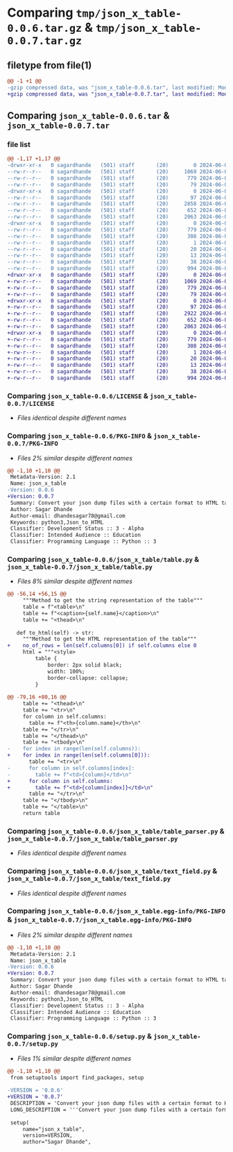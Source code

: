 # Comparing `tmp/json_x_table-0.0.6.tar.gz` & `tmp/json_x_table-0.0.7.tar.gz`

## filetype from file(1)

```diff
@@ -1 +1 @@
-gzip compressed data, was "json_x_table-0.0.6.tar", last modified: Mon Jun  3 03:59:59 2024, max compression
+gzip compressed data, was "json_x_table-0.0.7.tar", last modified: Mon Jun  3 04:21:39 2024, max compression
```

## Comparing `json_x_table-0.0.6.tar` & `json_x_table-0.0.7.tar`

### file list

```diff
@@ -1,17 +1,17 @@
-drwxr-xr-x   0 sagardhande   (501) staff       (20)        0 2024-06-03 03:59:59.790238 json_x_table-0.0.6/
--rw-r--r--   0 sagardhande   (501) staff       (20)     1069 2024-06-01 03:27:44.000000 json_x_table-0.0.6/LICENSE
--rw-r--r--   0 sagardhande   (501) staff       (20)      779 2024-06-03 03:59:59.789842 json_x_table-0.0.6/PKG-INFO
--rw-r--r--   0 sagardhande   (501) staff       (20)       79 2024-06-01 03:27:44.000000 json_x_table-0.0.6/README.md
-drwxr-xr-x   0 sagardhande   (501) staff       (20)        0 2024-06-03 03:59:59.787610 json_x_table-0.0.6/json_x_table/
--rw-r--r--   0 sagardhande   (501) staff       (20)       97 2024-06-02 06:18:13.000000 json_x_table-0.0.6/json_x_table/__init__.py
--rw-r--r--   0 sagardhande   (501) staff       (20)     2858 2024-06-03 03:53:18.000000 json_x_table-0.0.6/json_x_table/table.py
--rw-r--r--   0 sagardhande   (501) staff       (20)      652 2024-06-03 03:21:50.000000 json_x_table-0.0.6/json_x_table/table_parser.py
--rw-r--r--   0 sagardhande   (501) staff       (20)     2063 2024-06-03 03:57:52.000000 json_x_table-0.0.6/json_x_table/text_field.py
-drwxr-xr-x   0 sagardhande   (501) staff       (20)        0 2024-06-03 03:59:59.789374 json_x_table-0.0.6/json_x_table.egg-info/
--rw-r--r--   0 sagardhande   (501) staff       (20)      779 2024-06-03 03:59:59.000000 json_x_table-0.0.6/json_x_table.egg-info/PKG-INFO
--rw-r--r--   0 sagardhande   (501) staff       (20)      308 2024-06-03 03:59:59.000000 json_x_table-0.0.6/json_x_table.egg-info/SOURCES.txt
--rw-r--r--   0 sagardhande   (501) staff       (20)        1 2024-06-03 03:59:59.000000 json_x_table-0.0.6/json_x_table.egg-info/dependency_links.txt
--rw-r--r--   0 sagardhande   (501) staff       (20)       20 2024-06-03 03:59:59.000000 json_x_table-0.0.6/json_x_table.egg-info/requires.txt
--rw-r--r--   0 sagardhande   (501) staff       (20)       13 2024-06-03 03:59:59.000000 json_x_table-0.0.6/json_x_table.egg-info/top_level.txt
--rw-r--r--   0 sagardhande   (501) staff       (20)       38 2024-06-03 03:59:59.790370 json_x_table-0.0.6/setup.cfg
--rw-r--r--   0 sagardhande   (501) staff       (20)      994 2024-06-03 03:58:42.000000 json_x_table-0.0.6/setup.py
+drwxr-xr-x   0 sagardhande   (501) staff       (20)        0 2024-06-03 04:21:39.966852 json_x_table-0.0.7/
+-rw-r--r--   0 sagardhande   (501) staff       (20)     1069 2024-06-01 03:27:44.000000 json_x_table-0.0.7/LICENSE
+-rw-r--r--   0 sagardhande   (501) staff       (20)      779 2024-06-03 04:21:39.966396 json_x_table-0.0.7/PKG-INFO
+-rw-r--r--   0 sagardhande   (501) staff       (20)       79 2024-06-01 03:27:44.000000 json_x_table-0.0.7/README.md
+drwxr-xr-x   0 sagardhande   (501) staff       (20)        0 2024-06-03 04:21:39.964103 json_x_table-0.0.7/json_x_table/
+-rw-r--r--   0 sagardhande   (501) staff       (20)       97 2024-06-02 06:18:13.000000 json_x_table-0.0.7/json_x_table/__init__.py
+-rw-r--r--   0 sagardhande   (501) staff       (20)     2922 2024-06-03 04:17:52.000000 json_x_table-0.0.7/json_x_table/table.py
+-rw-r--r--   0 sagardhande   (501) staff       (20)      652 2024-06-03 03:21:50.000000 json_x_table-0.0.7/json_x_table/table_parser.py
+-rw-r--r--   0 sagardhande   (501) staff       (20)     2063 2024-06-03 03:57:52.000000 json_x_table-0.0.7/json_x_table/text_field.py
+drwxr-xr-x   0 sagardhande   (501) staff       (20)        0 2024-06-03 04:21:39.965935 json_x_table-0.0.7/json_x_table.egg-info/
+-rw-r--r--   0 sagardhande   (501) staff       (20)      779 2024-06-03 04:21:39.000000 json_x_table-0.0.7/json_x_table.egg-info/PKG-INFO
+-rw-r--r--   0 sagardhande   (501) staff       (20)      308 2024-06-03 04:21:39.000000 json_x_table-0.0.7/json_x_table.egg-info/SOURCES.txt
+-rw-r--r--   0 sagardhande   (501) staff       (20)        1 2024-06-03 04:21:39.000000 json_x_table-0.0.7/json_x_table.egg-info/dependency_links.txt
+-rw-r--r--   0 sagardhande   (501) staff       (20)       20 2024-06-03 04:21:39.000000 json_x_table-0.0.7/json_x_table.egg-info/requires.txt
+-rw-r--r--   0 sagardhande   (501) staff       (20)       13 2024-06-03 04:21:39.000000 json_x_table-0.0.7/json_x_table.egg-info/top_level.txt
+-rw-r--r--   0 sagardhande   (501) staff       (20)       38 2024-06-03 04:21:39.967005 json_x_table-0.0.7/setup.cfg
+-rw-r--r--   0 sagardhande   (501) staff       (20)      994 2024-06-03 04:20:53.000000 json_x_table-0.0.7/setup.py
```

### Comparing `json_x_table-0.0.6/LICENSE` & `json_x_table-0.0.7/LICENSE`

 * *Files identical despite different names*

### Comparing `json_x_table-0.0.6/PKG-INFO` & `json_x_table-0.0.7/PKG-INFO`

 * *Files 2% similar despite different names*

```diff
@@ -1,10 +1,10 @@
 Metadata-Version: 2.1
 Name: json_x_table
-Version: 0.0.6
+Version: 0.0.7
 Summary: Convert your json dump files with a certain format to HTML tables in a fast and efficient way
 Author: Sagar Dhande
 Author-email: dhandesagar78@gmail.com
 Keywords: python3,Json_to_HTML
 Classifier: Development Status :: 3 - Alpha
 Classifier: Intended Audience :: Education
 Classifier: Programming Language :: Python :: 3
```

### Comparing `json_x_table-0.0.6/json_x_table/table.py` & `json_x_table-0.0.7/json_x_table/table.py`

 * *Files 8% similar despite different names*

```diff
@@ -56,14 +56,15 @@
     """Method to get the string representation of the table"""
     table = f"<table>\n"
     table += f"<caption>{self.name}</caption>\n"
     table += "<thead>\n"
 
   def to_html(self) -> str:
     """Method to get the HTML representation of the table"""
+    no_of_rows = len(self.columns[0]) if self.columns else 0
     html = """<style>
         table {
             border: 2px solid black;
             width: 100%;
             border-collapse: collapse;
         }
 
@@ -79,16 +80,16 @@
     table += "<thead>\n"
     table += "<tr>\n"
     for column in self.columns:
       table += f"<th>{column.name}</th>\n"
     table += "</tr>\n"
     table += "</thead>\n"
     table += "<tbody>\n"
-    for index in range(len(self.columns)):
+    for index in range(len(self.columns[0])):
       table += "<tr>\n"
-      for column in self.columns[index]:
-        table += f"<td>{column}</td>\n"
+      for column in self.columns:
+        table += f"<td>{column[index]}</td>\n"
       table += "</tr>\n"
     table += "</tbody>\n"
     table += "</table>\n"
     return table
```

### Comparing `json_x_table-0.0.6/json_x_table/table_parser.py` & `json_x_table-0.0.7/json_x_table/table_parser.py`

 * *Files identical despite different names*

### Comparing `json_x_table-0.0.6/json_x_table/text_field.py` & `json_x_table-0.0.7/json_x_table/text_field.py`

 * *Files identical despite different names*

### Comparing `json_x_table-0.0.6/json_x_table.egg-info/PKG-INFO` & `json_x_table-0.0.7/json_x_table.egg-info/PKG-INFO`

 * *Files 2% similar despite different names*

```diff
@@ -1,10 +1,10 @@
 Metadata-Version: 2.1
 Name: json_x_table
-Version: 0.0.6
+Version: 0.0.7
 Summary: Convert your json dump files with a certain format to HTML tables in a fast and efficient way
 Author: Sagar Dhande
 Author-email: dhandesagar78@gmail.com
 Keywords: python3,Json_to_HTML
 Classifier: Development Status :: 3 - Alpha
 Classifier: Intended Audience :: Education
 Classifier: Programming Language :: Python :: 3
```

### Comparing `json_x_table-0.0.6/setup.py` & `json_x_table-0.0.7/setup.py`

 * *Files 1% similar despite different names*

```diff
@@ -1,10 +1,10 @@
 from setuptools import find_packages, setup
 
-VERSION = '0.0.6' 
+VERSION = '0.0.7' 
 DESCRIPTION = 'Convert your json dump files with a certain format to HTML tables in a fast and efficient way'
 LONG_DESCRIPTION = '''Convert your json dump files with a certain format to HTML tables in a fast and efficient way.\nYou may want to override the functions in order to match any format that you want, with specific customizable column values.'''
 
 setup(
     name="json_x_table", 
     version=VERSION,
     author="Sagar Dhande",
```

